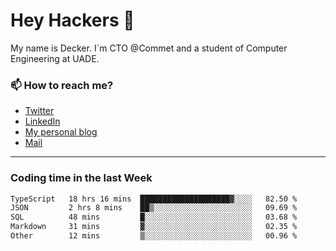 # Hey Hackers 👋

My name is Decker. I`m CTO @Commet and a student of Computer Engineering at UADE.

### 📫 How to reach me?
- [Twitter](https://x.com/0xDecker) 
- [LinkedIn](https://www.linkedin.com/in/decker-urbano/) 
- [My personal blog](http://decker.sh) 
- [Mail](mailto:me@decker.sh)

---

### Coding time in the last Week

<!--START_SECTION:waka-->

```txt
TypeScript   18 hrs 16 mins  ████████████████████▓░░░░   82.50 %
JSON         2 hrs 8 mins    ██▒░░░░░░░░░░░░░░░░░░░░░░   09.69 %
SQL          48 mins         █░░░░░░░░░░░░░░░░░░░░░░░░   03.68 %
Markdown     31 mins         ▓░░░░░░░░░░░░░░░░░░░░░░░░   02.35 %
Other        12 mins         ▒░░░░░░░░░░░░░░░░░░░░░░░░   00.96 %
```

<!--END_SECTION:waka-->
